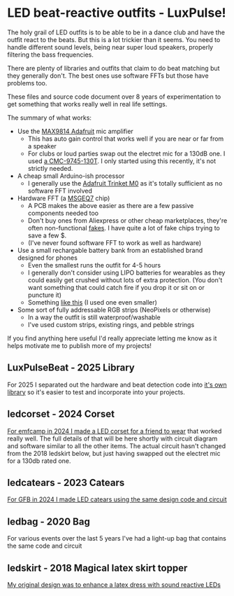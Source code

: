 # LED beat-reactive outfits - LuxPulse!

The holy grail of LED outfits is to be able to be in a dance club and
have the outfit react to the beats. But this is a lot trickier than it
seems. You need to handle different sound levels, being near super
loud speakers, properly filtering the bass frequencies.

There are plenty of libraries and outfits that claim to do beat
matching but they generally don't. The best ones use software FFTs but
those have problems too.

These files and source code document over 8 years of experimentation
to get something that works really well in real life settings.

The summary of what works:

- Use the [MAX9814 Adafruit](https://www.adafruit.com/product/1713) mic amplifier
  - This has auto gain control that works well if you are near or far from a speaker
  - For clubs or loud parties swap out the electret mic for a 130dB one. I used [a CMC-9745-130T](https://www.digikey.co.uk/en/products/detail/cui-devices/CMC-9745-130T/7784321). I only started using this recently, it's not strictly needed.
- A cheap small Arduino-ish processor
  - I generally use the [Adafruit Trinket M0](https://www.adafruit.com/product/3500) as it's totally sufficient as no software FFT involved
- Hardware FFT (a [MSGEQ7](https://www.sparkfun.com/products/10468) chip)
  - A PCB makes the above easier as there are a few passive components needed too
  - Don't buy ones from Aliexpress or other cheap marketplaces, they're often non-functional [fakes](https://forum.arduino.cc/t/what-are-the-symptoms-of-fake-msgeq7/896820). I have quite a lot of fake chips trying to save a few $.
  - (I've never found software FFT to work as well as hardware)
- Use a small rechargable battery bank from an established brand designed for phones
  - Even the smallest runs the outfit for 4-5 hours
  - I generally don't consider using LIPO batteries for wearables as they could easily get crushed without lots of extra protection. (You don't want something that could catch fire if you drop it or sit on or puncture it)
  - Something [like this](https://amazon.co.uk//dp/B01CU1EC6Y) (I used one even smaller)
- Some sort of fully addressable RGB strips (NeoPixels or otherwise)
  - In a way the outfit is still waterproof/washable
  - I've used custom strips, existing rings, and pebble strings

If you find anything here useful I'd really appreciate letting me know as it helps motivate me to publish more of my projects!

## LuxPulseBeat - 2025 Library

For 2025 I separated out the hardware and beat detection code into
[it's own library](src/) so it's easier to test and incorporate into your
projects.

## ledcorset - 2024 Corset

[For emfcamp in 2024 I made a LED corset for a friend to
wear](ledcorset/README.md) that worked really well. The full details
of that will be here shortly with circuit diagram and software similar
to all the other items. The actual circuit hasn't changed from the
2018 ledskirt below, but just having swapped out the electret mic for
a 130db rated one.

## ledcatears - 2023 Catears

[For GFB in 2024 I made LED catears using the same design code and circuit](ledcatears/README.md)

## ledbag - 2020 Bag

For various events over the last 5 years I've had a light-up bag that contains the same code and circuit

## ledskirt - 2018 Magical latex skirt topper

[My original design was to enhance a latex dress with sound reactive LEDs](ledskirt/README.md)

